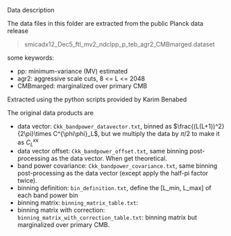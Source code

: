 Data description

The data files in this folder are extracted from the public Planck data release

> smicadx12_Dec5_ftl_mv2_ndclpp_p_teb_agr2_CMBmarged.dataset

some keywords:
- pp: minimum-variance (MV) estimated
- agr2: aggressive scale cuts, 8 <= L <= 2048
- CMBmarged: marginalized over primary CMB

Extracted using the python scripts provided by Karim Benabed

The original data products are
- data vector: `Ckk_bandpower_datavector.txt`, binned as $\frac{(L(L+1))^2}{2\pi}\times C^{\phi\phi}_L$, but we multiply the data by $\pi/2$ to make it as $C^{\kappa\kappa}_L$
- data vector offset: `Ckk_bandpower_offset.txt`, same binning post-processing as the data vector. When get theoretical.
- band power covariance: `Ckk_bandpower_covariance.txt`, same binning post-processing as the data vector (except apply the half-pi factor twice).
- binning definition: `bin_definition.txt`, define the [L_min, L_max] of each band power bin
- binning matrix: `binning_matrix_table.txt`:
- binning matrix with correction: `binning_matrix_with_correction_table.txt`: binning matrix but marginalized over primary CMB. 
